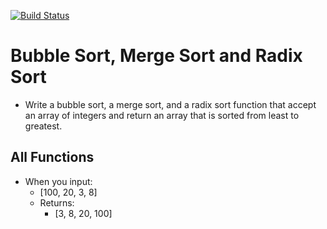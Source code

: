 [![Build Status](https://travis-ci.com/jlhiskey/code-challenge.svg?branch=master)](https://travis-ci.com/jlhiskey/code-challenge)

# Bubble Sort, Merge Sort and Radix Sort
 - Write a bubble sort, a merge sort, and a radix sort function that accept an array of integers and return an array that is sorted from least to greatest.
 ## All Functions
 - When you input:
    - [100, 20, 3, 8]
    - Returns:
        - [3, 8, 20, 100]
